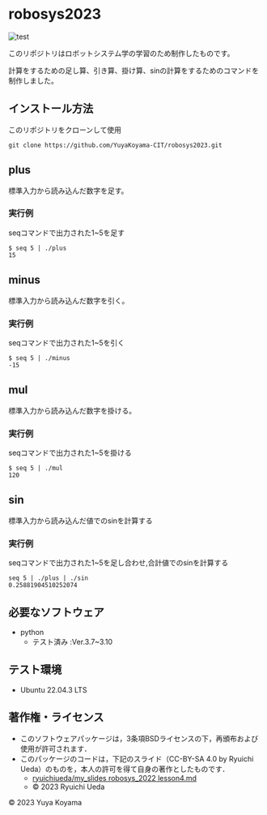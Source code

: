 # robosys2023
![test](https://github.com/YuyaKoyama-CIT/robosys2023/actions/workflows/test.yml/badge.svg)

このリポジトリはロボットシステム学の学習のため制作したものです。

計算をするための足し算、引き算、掛け算、sinの計算をするためのコマンドを制作しました。

## インストール方法

このリポジトリをクローンして使用

```
git clone https://github.com/YuyaKoyama-CIT/robosys2023.git 
```

## plus

標準入力から読み込んだ数字を足す。

### 実行例
seqコマンドで出力された1~5を足す
```
$ seq 5 | ./plus
15
```
## minus

標準入力から読み込んだ数字を引く。

### 実行例
seqコマンドで出力された1~5を引く
```
$ seq 5 | ./minus
-15
```
## mul

標準入力から読み込んだ数字を掛ける。

### 実行例
seqコマンドで出力された1~5を掛ける
```
$ seq 5 | ./mul
120
```
## sin

標準入力から読み込んだ値でのsinを計算する

### 実行例
seqコマンドで出力された1~5を足し合わせ,合計値でのsinを計算する
```
seq 5 | ./plus | ./sin
0.25881904510252074
```

## 必要なソフトウェア

* python
	* テスト済み :Ver.3.7~3.10

## テスト環境

* Ubuntu 22.04.3 LTS

## 著作権・ライセンス

* このソフトウェアパッケージは，3条項BSDライセンスの下，再頒布および使用が許可されます．
* このパッケージのコードは，下記のスライド（CC-BY-SA 4.0 by Ryuichi Ueda）のものを，本人の許可を得て自身の著作としたものです．
  * [ryuichiueda/my_slides robosys_2022 lesson4.md](https://github.com/ryuichiueda/my_slides/blob/master/robosys_2022/lesson4.md)
  * © 2023 Ryuichi Ueda

© 2023 Yuya Koyama
